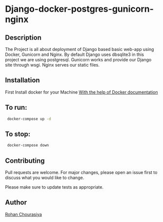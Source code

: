 # Django-docker-postgres-gunicorn-nginx
## Description
The Project is all about deployment of Django based basic web-app using Docker, Gunicorn and Nginx.
By default Django uses dbsqlite3 in this project we are using postgresql.
Gunicorn works and provide our Django site through wsgi. 
Nginx serves our static files.

## Installation
First Install docker for your Machine
[With the help of Docker documentation](https://docs.docker.com/engine/install/)

## To run:
```bash
 docker-compose up -d
```

## To stop:
```bash
 docker-compose down
```

## Contributing
Pull requests are welcome. For major changes, please open an issue first to discuss what you would like to change.

Please make sure to update tests as appropriate.

## Author
[Rohan Chourasiya](https://github.com/rohan07-create)
